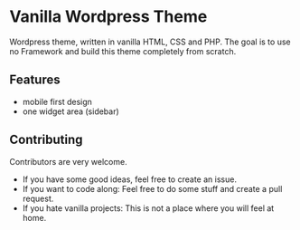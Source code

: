 # Vanilla Wordpress Theme

Wordpress theme, written in vanilla HTML, CSS and PHP.
The goal is to use no Framework and build this theme completely from scratch.

## Features

- mobile first design
- one widget area (sidebar)

## Contributing

Contributors are very welcome.

- If you have some good ideas, feel free to create an issue.
- If you want to code along: Feel free to do some stuff and create a pull request.
- If you hate vanilla projects: This is not a place where you will feel at home.

